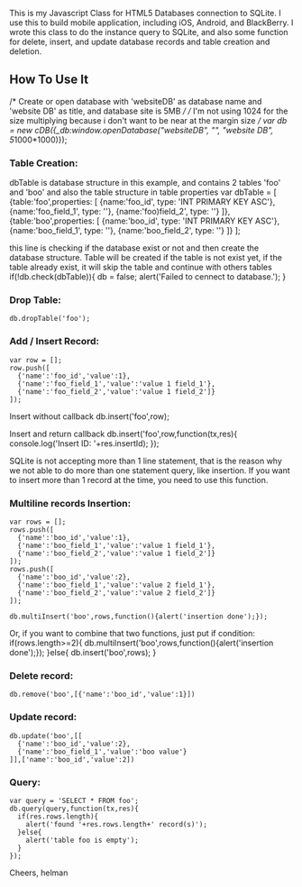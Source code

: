 This is my Javascript Class for HTML5 Databases connection to SQLite. I use this to build mobile application, including iOS, Android, and BlackBerry. I wrote this class to do the instance query to SQLite, and also some function for delete, insert, and update database records and table creation and deletion.

How To Use It
-------------
/* Create or open database with 'websiteDB' as database name and 'website DB' as title, and database site is 5MB */
/* I'm not using 1024 for the size multiplying because i don't want to be near at the margin size                */
var db = new cDB({_db:window.openDatabase(&quot;websiteDB&quot;, &quot;&quot;, &quot;website DB&quot;, 5*1000*1000)});


### Table Creation:
dbTable is database structure in this example, and contains 2 tables 'foo' and 'boo' and also the table structure in table properties
    var dbTable = [
      {table:'foo',properties: [
        {name:'foo_id', type: 'INT PRIMARY KEY ASC'},
        {name:'foo_field_1', type: ''},
        {name:'foo)field_2', type: ''}
      ]},
      {table:'boo',properties: [
        {name:'boo_id', type: 'INT PRIMARY KEY ASC'},
        {name:'boo_field_1', type: ''},
        {name:'boo_field_2', type: ''}
      ]}
    ];

this line is checking if the database exist or not and then create the database structure. Table will be created if the table is not exist yet, if the table already exist, it will skip the table and continue with others tables
    if(!db.check(dbTable)){
      db = false;
      alert('Failed to cennect to database.');
    }

### Drop Table:
    db.dropTable('foo');

### Add / Insert Record:
    var row = [];
    row.push([
      {'name':'foo_id','value':1},
      {'name':'foo_field_1','value':'value 1 field_1'},
      {'name':'foo_field_2','value':'value 1 field_2']}
    ]);

Insert without callback
    db.insert('foo',row);

Insert and return callback
    db.insert('foo',row,function(tx,res){
      console.log('Insert ID: '+res.insertId);
    });

SQLite is not accepting more than 1 line statement, that is the reason why we not able to do more than one statement query, like insertion.  If you want to insert more than 1 record at the time, you need to use this function.

### Multiline records Insertion:
    var rows = [];
    rows.push([
      {'name':'boo_id','value':1},
      {'name':'boo_field_1','value':'value 1 field_1'},
      {'name':'boo_field_2','value':'value 1 field_2']}
    ]);
    rows.push([
      {'name':'boo_id','value':2},
      {'name':'boo_field_1','value':'value 2 field_1'},
      {'name':'boo_field_2','value':'value 2 field_2']}
    ]);

    db.multiInsert('boo',rows,function(){alert('insertion done');});

Or, if you want to combine that two functions, just put if condition:
    if(rows.length>=2){
      db.multiInsert('boo',rows,function(){alert('insertion done');});
    }else{
      db.insert('boo',rows);
    }

### Delete record:
    db.remove('boo',[{'name':'boo_id','value':1}])

### Update record:
    db.update('boo',[[
      {'name':'boo_id','value':2},
      {'name':'boo_field_1','value':'boo value'}
    ]],['name':'boo_id','value':2])

### Query:
    var query = 'SELECT * FROM foo';
    db.query(query,function(tx,res){
      if(res.rows.length){
        alert('found '+res.rows.length+' record(s)');
      }else{
        alert('table foo is empty');
      }
    });

Cheers,
helman